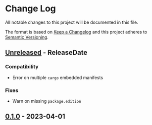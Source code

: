 # Change Log
All notable changes to this project will be documented in this file.

The format is based on [Keep a Changelog](http://keepachangelog.com/)
and this project adheres to [Semantic Versioning](http://semver.org/).

<!-- next-header -->
## [Unreleased] - ReleaseDate

### Compatibility

- Error on multiple `cargo` embedded manifests

### Fixes

- Warn on missing `package.edition`

## [0.1.0] - 2023-04-01

<!-- next-url -->
[Unreleased]: https://github.com/epage/cargo-script-mvs/compare/v0.1.0...HEAD
[0.1.0]: https://github.com/epage/cargo-script-mvs/compare/de3069942551dca29f333f9c2054dcf5a4fde1e3...v0.1.0
